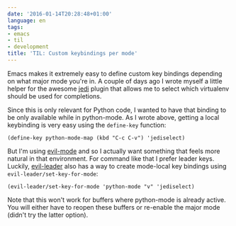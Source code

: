 ```yaml
---
date: '2016-01-14T20:28:48+01:00'
language: en
tags:
- emacs
- til
- development
title: 'TIL: Custom keybindings per mode'
---
```


Emacs makes it extremely easy to define custom key bindings depending on what
major mode you're in. A couple of days ago I wrote myself a little helper for
the awesome [jedi][] plugin that allows me to select which virtualenv should be
used for completions.

Since this is only relevant for Python code, I wanted to have that binding to be
only available while in python-mode. As I wrote above, getting a local
keybinding is very easy using the `define-key` function:

```
(define-key python-mode-map (kbd "C-c C-v") 'jediselect)
```

But I'm using [evil-mode][] and so I actually want something that feels more
natural in that environment. For command like that I prefer leader
keys. Luckily, [evil-leader][] also has a way to create mode-local key bindings
using `evil-leader/set-key-for-mode`:

```
(evil-leader/set-key-for-mode 'python-mode "v" 'jediselect)
```

Note that this won't work for buffers where python-mode is already active. You
will either have to reopen these buffers or re-enable the major mode (didn't try
the latter option).

[evil-mode]: https://bitbucket.org/lyro/evil/wiki/Home
[jedi]: https://github.com/tkf/emacs-jedi
[evil-leader]: https://github.com/cofi/evil-leader
